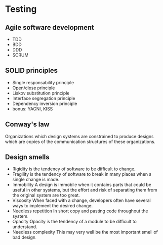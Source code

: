 # Testing

## Agile software development

- TDD
- BDD
- DDD
- SCRUM

## SOLID principles

- Single responsability principle
- Open/close principle
- Liskov substitution principle
- Interface segregation principle
- Dependency inversion principle
- bonus: YAGNI, KISS

## Conway's law

Organizations which design systems are constrained to produce designs which are copies of the communication structures of these organizations.

## Design smells

- Rigidity is the tendency of software to be difficult to change.
- Fragility is the tendency of software to break in many places when a single change is made.
- Immobility A design is immobile when it contains parts that could be useful in other systems, but the effort and risk of separating them from the original system are too great.
- Viscosity When faced with a change, developers often have several ways to implement the desired change.
- Needless repetition In short copy and pasting code throughout the system.
- Opacity Opacity is the tendency of a module to be difficult to understand. 
- Needless complexity This may very well be the most important smell of bad design.
